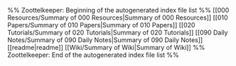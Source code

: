 %% Zoottelkeeper: Beginning of the autogenerated index file list  %%
 [[000 Resources/Summary of 000 Resources|Summary of 000 Resources]]
 [[010 Papers/Summary of 010 Papers|Summary of 010 Papers]]
 [[020 Tutorials/Summary of 020 Tutorials|Summary of 020 Tutorials]]
 [[090 Daily Notes/Summary of 090 Daily Notes|Summary of 090 Daily Notes]]
 [[readme|readme]]
 [[Wiki/Summary of Wiki|Summary of Wiki]]
%% Zoottelkeeper: End of the autogenerated index file list  %%

